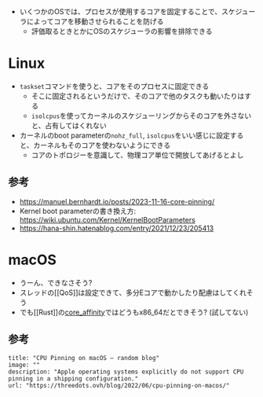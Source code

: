 - いくつかのOSでは、プロセスが使用するコアを固定することで、スケジューラによってコアを移動させられることを防げる
	- 評価取るときとかにOSのスケジューラの影響を排除できる

# Linux
- `taskset`コマンドを使うと、コアをそのプロセスに固定できる
	- そこに固定されるというだけで、そのコアで他のタスクも動いたりはする
	- `isolcpus`を使ってカーネルのスケジューリングからそのコアを外さないと、占有してはくれない
- カーネルのboot parameterの`nohz_full`, `isolcpus`をいい感じに設定すると、カーネルもそのコアを使わないようにできる
	- コアのトポロジーを意識して、物理コア単位で開放してあげるとよし
## 参考
- https://manuel.bernhardt.io/posts/2023-11-16-core-pinning/
- Kernel boot parameterの書き換え方: https://wiki.ubuntu.com/Kernel/KernelBootParameters
- https://hana-shin.hatenablog.com/entry/2021/12/23/205413

# macOS
- うーん、できなさそう?
- スレッドの[[QoS]]は設定できて、多分Eコアで動かしたり配慮はしてくれそう
- でも[[Rust]]の[core_affinity](https://github.com/Elzair/core_affinity_rs)ではどうもx86_64だとできそう? (試してない)

## 参考
```embed
title: "CPU Pinning on macOS – random blog"
image: ""
description: "Apple operating systems explicitly do not support CPU pinning in a shipping configuration."
url: "https://threedots.ovh/blog/2022/06/cpu-pinning-on-macos/"
```
